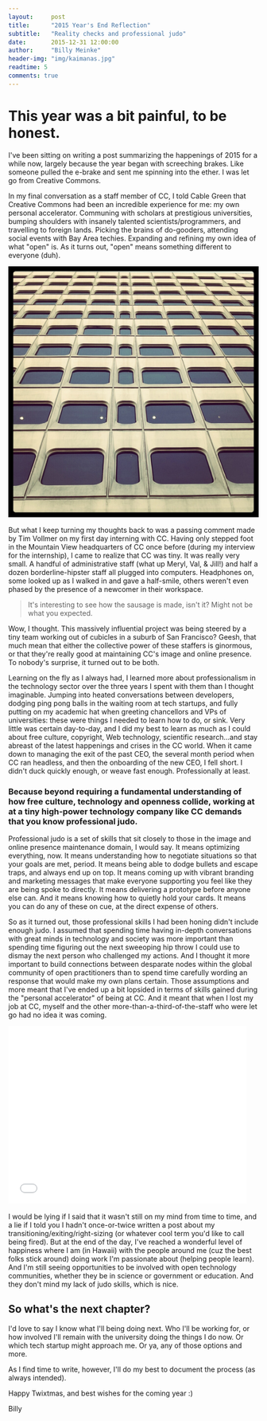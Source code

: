 ```yaml
---
layout:     post
title:      "2015 Year's End Reflection"
subtitle:   "Reality checks and professional judo"
date:       2015-12-31 12:00:00
author:     "Billy Meinke"
header-img: "img/kaimanas.jpg"
readtime: 5
comments: true
---
```


# This year was a bit painful, to be honest.

I've been sitting on writing a post summarizing the happenings of 2015 for a while now, largely because the year began with screeching brakes. Like someone pulled the e-brake and sent me spinning into the ether. I was let go from Creative Commons.

In my final conversation as a staff member of CC, I told Cable Green that Creative Commons had been an incredible experience for me: my own personal accelerator. Communing with scholars at prestigious universities, bumping shoulders with insanely talented scientists/programmers, and travelling to foreign lands. Picking the brains of do-gooders, attending social events with Bay Area techies. Expanding and refining my own idea of what "open" is. As it turns out, "open" means something different to everyone (duh).

![Building in downtown Mountain View, previous home of CC](/img/MVCC.jpg)

But what I keep turning my thoughts back to was a passing comment made by Tim Vollmer on my first day interning with CC. Having only stepped foot in the Mountain View headquarters of CC once before (during my interview for the internship), I came to realize that CC was tiny. It was really very small. A handful of administrative staff (what up Meryl, Val, & Jill!) and half a dozen borderline-hipster staff all plugged into computers. Headphones on, some looked up as I walked in and gave a half-smile, others weren't even phased by the presence of a newcomer in their workspace.

> It's interesting to see how the sausage is made, isn't it? Might not be what you expected.

Wow, I thought. This massively influential project was being steered by a tiny team working out of cubicles in a suburb of San Francisco? Geesh, that much mean that either the collective power of these staffers is ginormous, or that they're really good at maintaining CC's image and online presence. To nobody's surprise, it turned out to be both.

Learning on the fly as I always had, I learned more about professionalism in the technology sector over the three years I spent with them than I thought imaginable. Jumping into heated conversations between developers, dodging ping pong balls in the waiting room at tech startups, and fully putting on my academic hat when greeting chancellors and VPs of universities: these were things I needed to learn how to do, or sink. Very little was certain day-to-day, and I did my best to learn as much as I could about free culture, copyright, Web technology, scientific research...and stay abreast of the latest happenings and crises in the CC world. When it came down to managing the exit of the past CEO, the several month period when CC ran headless, and then the onboarding of the new CEO, I fell short. I didn't duck quickly enough, or weave fast enough. Professionally at least. 

### Because beyond requiring a fundamental understanding of how free culture, technology and openness collide, working at at a tiny high-power technology company like CC demands that you know professional judo.

Professional judo is a set of skills that sit closely to those in the image and online presence maintenance domain, I would say. It means optimizing everything, now. It means understanding how to negotiate situations so that your goals are met, period. It means being able to dodge bullets and escape traps, and always end up on top. It means coming up with vibrant branding and marketing messages that make everyone supporting you feel like they are being spoke to directly. It means delivering a prototype before anyone else can. And it means knowing how to quietly hold your cards. It means you can do any of these on cue, at the direct expense of others.

So as it turned out, those professional skills I had been honing didn't include enough judo. I assumed that spending time having in-depth conversations with great minds in technology and society was more important than spending time figuring out the next sweeoping hip throw I could use to dismay the next person who challenged my actions. And I thought it more important to build connections between desparate nodes within the global community of open practitioners than to spend time carefully wording an response that would make my own plans certain. Those assumptions and more meant that I've ended up a bit lopsided in terms of skills gained during the "personal accelerator" of being at CC. And it meant that when I lost my job at CC, myself and the other more-than-a-third-of-the-staff who were let go had no idea it was coming.

<iframe src="//giphy.com/embed/d8xmBczBm9o1G?html5=true&hideSocial=true" width="480" height="357" frameborder="0" class="giphy-embed" allowfullscreen=""></iframe>

I would be lying if I said that it wasn't still on my mind from time to time, and a lie if I told you I hadn't once-or-twice written a post about my transitioning/exiting/right-sizing (or whatever cool term you'd like to call being fired). But at the end of the day, I've reached a wonderful level of happiness where I am (in Hawaii) with the people around me (cuz the best folks stick around) doing work I'm passionate about (helping people learn). And I'm still seeing opportunities to be involved with open technology communities, whether they be in science or government or education. And they don't mind my lack of judo skills, which is nice.

## So what's the next chapter?

I'd love to say I know what I'll being doing next. Who I'll be working for, or how involved I'll remain with the university doing the things I do now. Or which tech startup might approach me. Or ya, any of those options and more.

As I find time to write, however, I'll do my best to document the process (as always intended).

Happy Twixtmas, and best wishes for the coming year :)

Billy